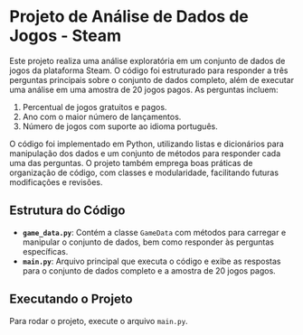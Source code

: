 # Projeto de Análise de Dados de Jogos - Steam

Este projeto realiza uma análise exploratória em um conjunto de dados de jogos da plataforma Steam. O código foi estruturado para responder a três perguntas principais sobre o conjunto de dados completo, além de executar uma análise em uma amostra de 20 jogos pagos. As perguntas incluem:

1. Percentual de jogos gratuitos e pagos.
2. Ano com o maior número de lançamentos.
3. Número de jogos com suporte ao idioma português.

O código foi implementado em Python, utilizando listas e dicionários para manipulação dos dados e um conjunto de métodos para responder cada uma das perguntas. O projeto também emprega boas práticas de organização de código, com classes e modularidade, facilitando futuras modificações e revisões.

## Estrutura do Código

- **`game_data.py`**: Contém a classe `GameData` com métodos para carregar e manipular o conjunto de dados, bem como responder às perguntas específicas.
- **`main.py`**: Arquivo principal que executa o código e exibe as respostas para o conjunto de dados completo e a amostra de 20 jogos pagos.

## Executando o Projeto

Para rodar o projeto, execute o arquivo `main.py`.

